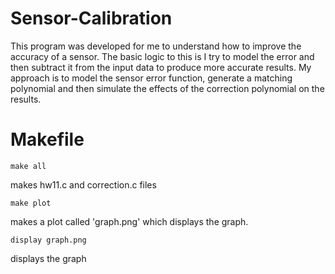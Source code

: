 # Sensor-Calibration
This program was developed for me to understand how to improve the accuracy of a sensor.
The basic logic to this is I try to model the error and then subtract it from the input data to produce more accurate results.
My approach is to model the sensor error function, generate a matching polynomial and then simulate the effects of the correction polynomial on the results.

# Makefile

```UNIX
make all 
```
makes hw11.c and correction.c files

```UNIX
make plot
```
makes a plot called 'graph.png' which displays the graph.

```UNIX
display graph.png
```
displays the graph
